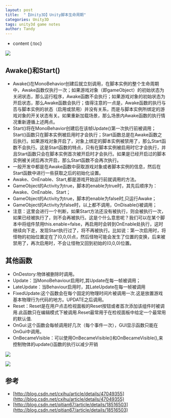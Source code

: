 ```yaml
---
layout: post
title:  "【Unity3D】Unity脚本生命周期"
categories: Unity3D
tags: unity3d game notes
author: Tandy
---
```


* content
{:toc}

![](https://timgsa.baidu.com/timg?image&quality=80&size=b9999_10000&sec=1498625091335&di=7ff3f507fe3632acc059239d4fb9a60a&imgtype=0&src=http%3A%2F%2Fwww.qianjunyouxi.com%2Fueditor%2Fphp%2Fupload%2Fimage%2F20151008%2F1444309444853389.jpg)





## Awake()和Start()
- Awake()在MonoBehavior创建后就立刻调用，在脚本实例的整个生命周期中，Awake函数仅执行一次；如果游戏对象（即gameObject）的初始状态为关闭状态，那么运行程序，Awake函数不会执行；如果游戏对象的初始状态为开启状态，那么Awake函数会执行；值得注意的一点是，Awake函数的执行与否与脚本实例的状态（启用或禁用）并没有关系，而是与脚本实例所绑定的游戏对象的开关状态有关。如果重新加载场景，那么场景内Awake函数的执行情况重新遵循上述两点。
- Start()将在MonoBehavior创建后在该帧Update()第一次执行前被调用；Start()函数只在脚本实例被启用时才会执行；Start函数总是在Awake函数之后执行。如果游戏对象开启了，对象上绑定的脚本实例被禁用了，那么Start函数不会执行。这是Start函数的特点，只有在脚本实例被启用时它才会执行，并且Start函数只会在脚本实例首次被开启时才会执行。如果是已经开启过的脚本实例被关闭后再次开启，那么Start函数不会再次执行。
- 一般开发中都是在Awake函数中获取游戏对象或者脚本实例的信息，然后在Start函数中进行一些获取之后的初始化设置。
- Awake、OnEnable、Start,都是游戏开始运行前就调用的方法。
- GameObject的Activity为true，脚本的enable为true时，其先后顺序为：Awake、OnEnable、Start；
- GameObject的Activity为true，脚本的enable为false时,只运行Awake；
- GameObject的Activity为false时，以上都不调用，OnDisable()被调用；
- 注意：这里会进行一个判断，如果Start方法还没有被执行，则会被执行一次，如果已经被执行了，则不会再被执行。这是个什么意思呢？我们可以在某个脚本中将组件禁用this.enable=false，再启用时会转到OnEnable处执行，这时继续向下走，发现Start执行过了，将不再被执行。比如说：第一次启用时，将怪物的初始位置定在了(0,0,0)点，然后怪物可能会发生了位置的变换，后来被禁用了，再次启用时，不会让怪物又回到初始的(0,0,0)位置。

## 其他函数
- OnDestory:物体被删除时调用。
- Update：当MonoBehaviour启用时,其Update在每一帧被调用；
- LateUpdate：当Behaviour启用时，其LateUpdate在每一帧被调用
- FixedUpdate:这个函数会在每个固定的物理时间片被调用一次.这是放置游戏基本物理行为代码的地方。UPDATE之后调用。
- Reset：Reset是在用户点击检视面板的Reset按钮或者首次添加该组件时被调用.此函数只在编辑模式下被调用.Reset最常用于在检视面板中给定一个最常用的默认值.
- OnGui:这个函数会每帧调用好几次（每个事件一次），GUI显示函数只能在OnGui中调用。
- OnBecameVisible：可以使用OnBecameVisible()和OnBecameVisible(),来控制物体的update()函数的执行以减少开销


![](http://img.blog.csdn.net/20150819133318605?watermark/2/text/aHR0cDovL2Jsb2cuY3Nkbi5uZXQv/font/5a6L5L2T/fontsize/400/fill/I0JBQkFCMA==/dissolve/70/gravity/Center)

![](http://img.blog.csdn.net/20140119212730296?watermark/2/text/aHR0cDovL2Jsb2cuY3Nkbi5uZXQvcWl0aWFuNjc=/font/5a6L5L2T/fontsize/400/fill/I0JBQkFCMA==/dissolve/70/gravity/SouthEast)

## 参考
- [http://blog.csdn.net/cxihu/article/details/47049355](http://blog.csdn.net/cxihu/article/details/47049355)
- [http://blog.csdn.net/qitian67/article/details/18516503](http://blog.csdn.net/qitian67/article/details/18516503)